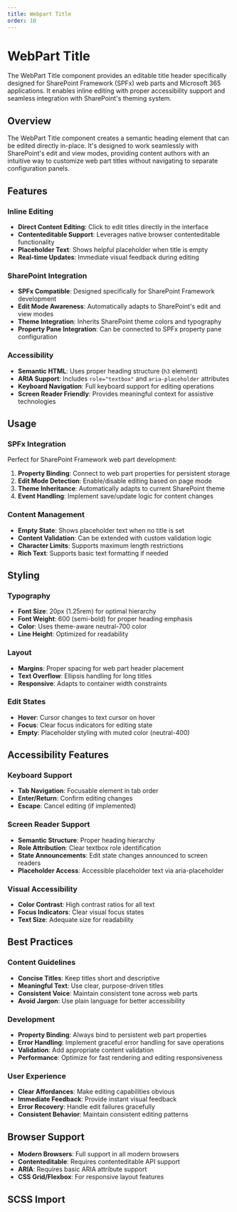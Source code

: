 ```yaml
---
title: Webpart Title
order: 10
---
```


# WebPart Title

The WebPart Title component provides an editable title header specifically designed for SharePoint Framework (SPFx) web parts and Microsoft 365 applications. It enables inline editing with proper accessibility support and seamless integration with SharePoint's theming system.

## Overview

The WebPart Title component creates a semantic heading element that can be edited directly in-place. It's designed to work seamlessly with SharePoint's edit and view modes, providing content authors with an intuitive way to customize web part titles without navigating to separate configuration panels.

## Features

### Inline Editing
- **Direct Content Editing**: Click to edit titles directly in the interface
- **Contenteditable Support**: Leverages native browser contenteditable functionality
- **Placeholder Text**: Shows helpful placeholder when title is empty
- **Real-time Updates**: Immediate visual feedback during editing

### SharePoint Integration
- **SPFx Compatible**: Designed specifically for SharePoint Framework development
- **Edit Mode Awareness**: Automatically adapts to SharePoint's edit and view modes
- **Theme Integration**: Inherits SharePoint theme colors and typography
- **Property Pane Integration**: Can be connected to SPFx property pane configuration

### Accessibility
- **Semantic HTML**: Uses proper heading structure (`h3` element)
- **ARIA Support**: Includes `role="textbox"` and `aria-placeholder` attributes
- **Keyboard Navigation**: Full keyboard support for editing operations
- **Screen Reader Friendly**: Provides meaningful context for assistive technologies

## Usage

### SPFx Integration
Perfect for SharePoint Framework web part development:

1. **Property Binding**: Connect to web part properties for persistent storage
2. **Edit Mode Detection**: Enable/disable editing based on page mode
3. **Theme Inheritance**: Automatically adapts to current SharePoint theme
4. **Event Handling**: Implement save/update logic for content changes

### Content Management
- **Empty State**: Shows placeholder text when no title is set
- **Content Validation**: Can be extended with custom validation logic
- **Character Limits**: Supports maximum length restrictions
- **Rich Text**: Supports basic text formatting if needed

## Styling

### Typography
- **Font Size**: 20px (1.25rem) for optimal hierarchy
- **Font Weight**: 600 (semi-bold) for proper heading emphasis
- **Color**: Uses theme-aware neutral-700 color
- **Line Height**: Optimized for readability

### Layout
- **Margins**: Proper spacing for web part header placement
- **Text Overflow**: Ellipsis handling for long titles
- **Responsive**: Adapts to container width constraints

### Edit States
- **Hover**: Cursor changes to text cursor on hover
- **Focus**: Clear focus indicators for editing state
- **Empty**: Placeholder styling with muted color (neutral-400)

## Accessibility Features

### Keyboard Support
- **Tab Navigation**: Focusable element in tab order
- **Enter/Return**: Confirm editing changes
- **Escape**: Cancel editing (if implemented)

### Screen Reader Support
- **Semantic Structure**: Proper heading hierarchy
- **Role Attribution**: Clear textbox role identification
- **State Announcements**: Edit state changes announced to screen readers
- **Placeholder Access**: Accessible placeholder text via aria-placeholder

### Visual Accessibility
- **Color Contrast**: High contrast ratios for all text
- **Focus Indicators**: Clear visual focus states
- **Text Size**: Adequate size for readability

## Best Practices

### Content Guidelines
- **Concise Titles**: Keep titles short and descriptive
- **Meaningful Text**: Use clear, purpose-driven titles
- **Consistent Voice**: Maintain consistent tone across web parts
- **Avoid Jargon**: Use plain language for better accessibility

### Development
- **Property Binding**: Always bind to persistent web part properties
- **Error Handling**: Implement graceful error handling for save operations
- **Validation**: Add appropriate content validation
- **Performance**: Optimize for fast rendering and editing responsiveness

### User Experience
- **Clear Affordances**: Make editing capabilities obvious
- **Immediate Feedback**: Provide instant visual feedback
- **Error Recovery**: Handle edit failures gracefully
- **Consistent Behavior**: Maintain consistent editing patterns

## Browser Support

- **Modern Browsers**: Full support in all modern browsers
- **Contenteditable**: Requires contenteditable API support
- **ARIA**: Requires basic ARIA attribute support
- **CSS Grid/Flexbox**: For responsive layout features

## SCSS Import

